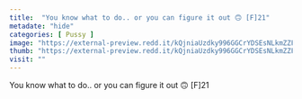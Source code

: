 ```yaml
---
title:  "You know what to do.. or you can figure it out 🙃 [F]21"
metadate: "hide"
categories: [ Pussy ]
image: "https://external-preview.redd.it/kQjniaUzdky996GGCrYDSEsNLkmZZFmHzB7Ldn-HfdM.jpg?auto=webp&s=eaa9fd69d91215022f78f2340d158bda2df442ec"
thumb: "https://external-preview.redd.it/kQjniaUzdky996GGCrYDSEsNLkmZZFmHzB7Ldn-HfdM.jpg?width=1080&crop=smart&auto=webp&s=5e35e9ef6e83d0ee8a61fd8078640e0d4d397330"
visit: ""
---
```

You know what to do.. or you can figure it out 🙃 [F]21
